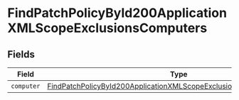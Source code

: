 # FindPatchPolicyById200ApplicationXMLScopeExclusionsComputers


## Fields

| Field                                                                                                                                                                   | Type                                                                                                                                                                    | Required                                                                                                                                                                | Description                                                                                                                                                             |
| ----------------------------------------------------------------------------------------------------------------------------------------------------------------------- | ----------------------------------------------------------------------------------------------------------------------------------------------------------------------- | ----------------------------------------------------------------------------------------------------------------------------------------------------------------------- | ----------------------------------------------------------------------------------------------------------------------------------------------------------------------- |
| `computer`                                                                                                                                                              | [FindPatchPolicyById200ApplicationXMLScopeExclusionsComputersComputer](../../models/operations/findpatchpolicybyid200applicationxmlscopeexclusionscomputerscomputer.md) | :heavy_minus_sign:                                                                                                                                                      | N/A                                                                                                                                                                     |